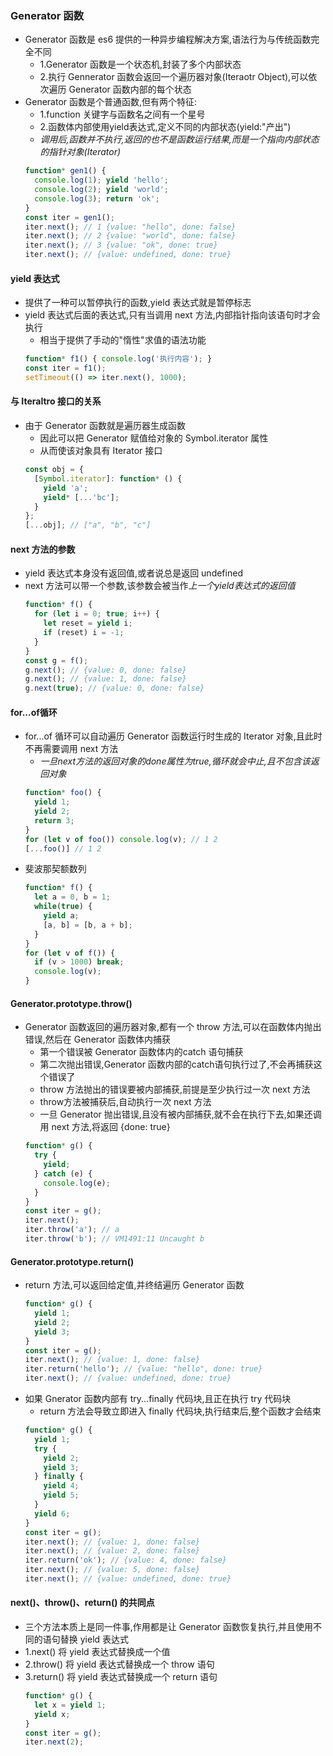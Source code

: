 ### Generator 函数
- Generator 函数是 es6 提供的一种异步编程解决方案,语法行为与传统函数完全不同
  - 1.Generator 函数是一个状态机,封装了多个内部状态
  - 2.执行 Gennerator 函数会返回一个遍历器对象(Iteraotr Object),可以依次遍历 Generator 函数内部的每个状态
- Generator 函数是个普通函数,但有两个特征:
  - 1.function 关键字与函数名之间有一个星号
  - 2.函数体内部使用yield表达式,定义不同的内部状态(yield:"产出")
  - *调用后,函数并不执行,返回的也不是函数运行结果,而是一个指向内部状态的指针对象(Iterator)*
  ```js
  function* gen1() {
    console.log(1); yield 'hello';
    console.log(2); yield 'world';
    console.log(3); return 'ok';
  }
  const iter = gen1();
  iter.next(); // 1 {value: "hello", done: false}
  iter.next(); // 2 {value: "world", done: false}
  iter.next(); // 3 {value: "ok", done: true}
  iter.next(); // {value: undefined, done: true}
  ```

#### yield 表达式
- 提供了一种可以暂停执行的函数,yield 表达式就是暂停标志
- yield 表达式后面的表达式,只有当调用 next 方法,内部指针指向该语句时才会执行
  - 相当于提供了手动的"惰性"求值的语法功能
  ```js
  function* f1() { console.log('执行内容'); }
  const iter = f1();
  setTimeout(() => iter.next(), 1000);
  ```

#### 与 Iteraltro 接口的关系
- 由于 Generator 函数就是遍历器生成函数
  - 因此可以把 Generator 赋值给对象的 Symbol.iterator 属性
  - 从而使该对象具有 Iterator 接口
  ```js
  const obj = {
    [Symbol.iterator]: function* () {
      yield 'a';
      yield* [...'bc'];
    }
  };
  [...obj]; // ["a", "b", "c"]
  ```

#### next 方法的参数
- yield 表达式本身没有返回值,或者说总是返回 undefined
- next 方法可以带一个参数,该参数会被当作*上一个yield表达式的返回值*
  ```js
  function* f() {
    for (let i = 0; true; i++) {
      let reset = yield i;
      if (reset) i = -1;
    }
  }
  const g = f();
  g.next(); // {value: 0, done: false}
  g.next(); // {value: 1, done: false}
  g.next(true); // {value: 0, done: false}
  ```

#### for...of循环
- for...of 循环可以自动遍历 Generator 函数运行时生成的 Iterator 对象,且此时不再需要调用 next 方法
  - *一旦next方法的返回对象的done属性为true,循环就会中止,且不包含该返回对象*
  ```js
  function* foo() {
    yield 1;
    yield 2;
    return 3;
  }
  for (let v of foo()) console.log(v); // 1 2
  [...foo()] // 1 2
  ```
- 斐波那契额数列
  ```js
  function* f() {
    let a = 0, b = 1;
    while(true) {
      yield a;
      [a, b] = [b, a + b];
    }
  }
  for (let v of f()) {
    if (v > 1000) break;
    console.log(v);
  }
  ```

#### Generator.prototype.throw()
- Generator 函数返回的遍历器对象,都有一个 throw 方法,可以在函数体内抛出错误,然后在 Generator 函数体内捕获
  - 第一个错误被 Generator 函数体内的catch 语句捕获
  - 第二次抛出错误,Generator 函数内部的catch语句执行过了,不会再捕获这个错误了
  - throw 方法抛出的错误要被内部捕获,前提是至少执行过一次 next 方法
  - throw方法被捕获后,自动执行一次 next 方法
  - 一旦 Generator 抛出错误,且没有被内部捕获,就不会在执行下去,如果还调用 next 方法,将返回 {done: true}
  ```js
  function* g() {
    try {
      yield;
    } catch (e) {
      console.log(e);
    }
  }
  const iter = g();
  iter.next();
  iter.throw('a'); // a
  iter.throw('b'); // VM1491:11 Uncaught b
  ```

#### Generator.prototype.return()
- return 方法,可以返回给定值,并终结遍历 Generator 函数
  ```js
  function* g() {
    yield 1;
    yield 2;
    yield 3;
  }
  const iter = g();
  iter.next(); // {value: 1, done: false}
  iter.return('hello'); // {value: "hello", done: true}
  iter.next(); // {value: undefined, done: true}
  ```
- 如果 Gnerator 函数内部有 try...finally 代码块,且正在执行 try 代码块
  - return 方法会导致立即进入 finally 代码块,执行结束后,整个函数才会结束
  ```js
  function* g() {
    yield 1;
    try {
      yield 2;
      yield 3;
    } finally {
      yield 4;
      yield 5;
    }
    yield 6;
  }
  const iter = g();
  iter.next(); // {value: 1, done: false}
  iter.next(); // {value: 2, done: false}
  iter.return('ok'); // {value: 4, done: false}
  iter.next(); // {value: 5, done: false}
  iter.next(); // {value: undefined, done: true}
  ```

#### next()、throw()、return() 的共同点
- 三个方法本质上是同一件事,作用都是让 Generator 函数恢复执行,并且使用不同的语句替换 yield 表达式
- 1.next() 将 yield 表达式替换成一个值
- 2.throw() 将 yield 表达式替换成一个 throw 语句
- 3.return() 将 yield 表达式替换成一个 return 语句
  ```js
  function* g() {
    let x = yield 1;
    yield x;
  }
  const iter = g();
  iter.next(2);
  ```